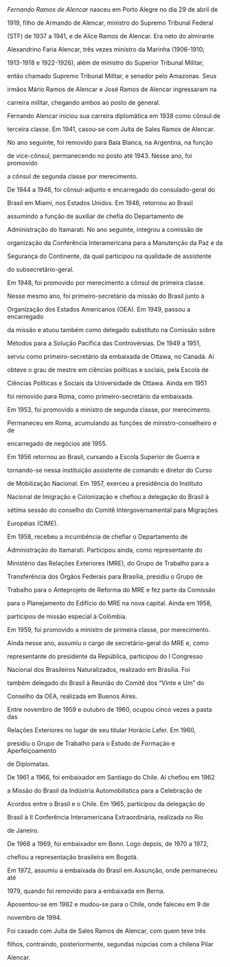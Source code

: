 

 



*Fernando Ramos de Alencar* nasceu em Porto Alegre no dia 29 de abril de

1919, filho de Armando de Alencar, ministro do Supremo Tribunal Federal

(STF) de 1937 a 1941, e de Alice Ramos de Alencar. Era neto do almirante

Alexandrino Faria Alencar, três vezes ministro da Marinha (1906-1910;

1913-1918 e 1922-1926), além de ministro do Superior Tribunal Militar,

então chamado Supremo Tribunal Militar, e senador pelo Amazonas. Seus

irmãos Mário Ramos de Alencar e José Ramos de Alencar ingressaram na

carreira militar, chegando ambos ao posto de general.



Fernando Alencar iniciou sua carreira diplomática em 1938 como cônsul de

terceira classe. Em 1941, casou-se com Juíta de Sales Ramos de Alencar.

No ano seguinte, foi removido para Baía Blanca, na Argentina, na função

de vice-cônsul, permanecendo no posto até 1943. Nesse ano, foi promovido

a cônsul de segunda classe por merecimento.



De 1944 a 1946, foi cônsul-adjunto e encarregado do consulado-geral do

Brasil em Miami, nos Estados Unidos. Em 1946, retornou ao Brasil

assumindo a função de auxiliar de chefia do Departamento de

Administração do Itamarati. No ano seguinte, integrou a comissão de

organização da Conferência Interamericana para a Manutenção da Paz e da

Segurança do Continente, da qual participou na qualidade de assistente

do subsecretário-geral.



Em 1948, foi promovido por merecimento a cônsul de primeira classe.

Nesse mesmo ano, foi primeiro-secretário da missão do Brasil junto à

Organização dos Estados Americanos (OEA). Em 1949, passou a encarregado

da missão e atuou também como delegado substituto na Comissão sobre

Métodos para a Solução Pacífica das Controvérsias. De 1949 a 1951,

serviu como primeiro-secretário da embaixada de Ottawa, no Canadá. Aí

obteve o grau de mestre em ciências políticas e sociais, pela Escola de

Ciências Políticas e Sociais da Universidade de Ottawa. Ainda em 1951

foi removido para Roma, como primeiro-secretário da embaixada.



Em 1953, foi promovido a ministro de segunda classe, por merecimento.

Permaneceu em Roma, acumulando as funções de ministro-conselheiro e de

encarregado de negócios até 1955.



Em 1956 retornou ao Brasil, cursando a Escola Superior de Guerra e

tornando-se nessa instituição assistente de comando e diretor do Curso

de Mobilização Nacional. Em 1957, exerceu a presidência do Instituto

Nacional de Imigração e Colonização e chefiou a delegação do Brasil à

sétima sessão do conselho do Comitê Intergovernamental para Migrações

Européias (CIME).



Em 1958, recebeu a incumbência de chefiar o Departamento de

Administração do Itamarati. Participou ainda, como representante do

Ministério das Relações Exteriores (MRE), do Grupo de Trabalho para a

Transferência dos Órgãos Federais para Brasília, presidiu o Grupo de

Trabalho para o Anteprojeto de Reforma do MRE e fez parte da Comissão

para o Planejamento do Edifício do MRE na nova capital. Ainda em 1958,

participou de missão especial à Colômbia.



Em 1959, foi promovido a ministro de primeira classe, por merecimento.

Ainda nesse ano, assumiu o cargo de secretário-geral do MRE e, como

representante do presidente da República, participou do I Congresso

Nacional dos Brasileiros Naturalizados, realizado em Brasília. Foi

também delegado do Brasil à Reunião do Comitê dos “Vinte e Um” do

Conselho da OEA, realizada em Buenos Aires.



Entre novembro de 1959 e outubro de 1960, ocupou cinco vezes a pasta das

Relações Exteriores no lugar de seu titular Horácio Lafer. Em 1960,

presidiu o Grupo de Trabalho para o Estudo de Formação e Aperfeiçoamento

de Diplomatas.



De 1961 a 1966, foi embaixador em Santiago do Chile. Aí chefiou em 1962

a Missão do Brasil da Indústria Automobilística para a Celebração de

Acordos entre o Brasil e o Chile. Em 1965, participou da delegação do

Brasil à II Conferência Interamericana Extraordinária, realizada no Rio

de Janeiro.



De 1966 a 1969, foi embaixador em Bonn. Logo depois, de 1970 a 1972,

chefiou a representação brasileira em Bogotá.



Em 1972, assumiu a embaixada do Brasil em Assunção, onde permaneceu até

1979, quando foi removido para a embaixada em Berna.



Aposentou-se em 1982 e mudou-se para o Chile, onde faleceu em 9 de

novembro de 1994.



Foi casado com Juíta de Sales Ramos de Alencar, com quem teve três

filhos, contraindo, posteriormente, segundas núpcias com a chilena Pilar

Alencar.



 



 



